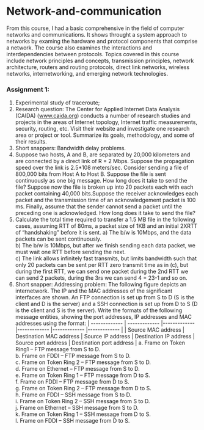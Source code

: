 # Network-and-communication
From this course, I had a basic comprehensive in the field of computer networks and communications. 
It shows throught a system approach to networks by examing the hardware and protocol components that comprise a network.
The course also examines the interactions and interdependencies between protocols. 
Topics covered in this course include network principles and concepts, transmission principles, network architecture, 
routers and routing protocols, direct link networks, wireless networks, internetworking, and emerging network technologies.

### Assignment 1: 
1. Experimental study of traceroute;
2. Research question: The Center for Applied Internet Data Analysis (CAIDA) (www.caida.org) conducts a number of research studies and projects in the areas of Internet topology, Internet traffic measurements, security, routing, etc. Visit their website and investigate one research area or project or tool. Summarize its goals, methodology, and some of their results.
3. Short snappers: Bandwidth delay problems.
4. Suppose two hosts, A and B, are separated by 20,000 kilometers and are connected by a direct link of R = 2 Mbps. Suppose the propagation speed over the link is 2.5*108 meters/sec. Consider sending a file of 800,000 bits from Host A to Host B. Suppose the file is sent continuously as one big message. How long does it take to send the file? Suppose now the file is broken up into 20 packets each with each packet containing 40,000 bits.Suppose the receiver acknowledges each packet and the transmission time of an acknowledgement packet is 100 ms. Finally, assume that the sender cannot send a packet until the preceding one is acknowledged. How long does it take to send the file?
5. Calculate the total time required to transfer a 1.5 MB file in the following cases, assuming RTT of 80ms, a packet size of 1KB and an initial 2XRTT of “handshaking” before it is sent.
a) The b/w is 10Mbps, and the data packets can be sent continuously.<br>
b) The b/w is 10Mbps, but after we finish sending each data packet, we must wait one RTT before sending the next. <br>
c) The link allows infinitely fast transmits, but limits bandwidth such that only 20 packets can be sent per RTT zero transmit time as in (c), but during the first RTT, we can send one packet during the 2nd RTT we can send 2 packets, during the 3rs we can send 4 = 23-1 and so on.<br>
6. Short snapper: Addressing problem: The following figure depicts an internetwork. The IP and the MAC addresses of the significant interfaces are shown. An FTP connection is set up from S to D (S is the client and D is the server) and a SSH connection is set up from D to S (D is the client and S is the server). Write the formats of the following message entities, showing the port addresses, IP addresses and MAC addresses using the format:
| ------------- | ------------- |------------- |------------- |------------- |------------- |
| Source MAC address  | Destination MAC address  | Source IP address |  Destination IP address  | Source port address  | Destination port address |
 a. Frame on Token Ring1 – FTP message from S to D. <br>
 b. Frame on FDDI – FTP message from S to D. <br>
 c. Frame on Token Ring 2 – FTP message from S to D. <br>
 d. Frame on Ethernet – FTP message from S to D. <br>
 e. Frame on Token Ring 1 – FTP message from D to S. <br>
 f. Frame on FDDI – FTP message from D to S. <br>
 g. Frame on Token Ring 2 – FTP message from D to S. <br>
 h. Frame on FDDI – SSH message from S to D. <br>
 i. Frame on Token Ring 2 – SSH message from S to D. <br>
 j. Frame on Ethernet – SSH message from S to D. <br>
 k. Frame on Token Ring 1 – SSH message from D to S. <br>
 l. Frame on FDDI – SSH message from D to S. <br>


